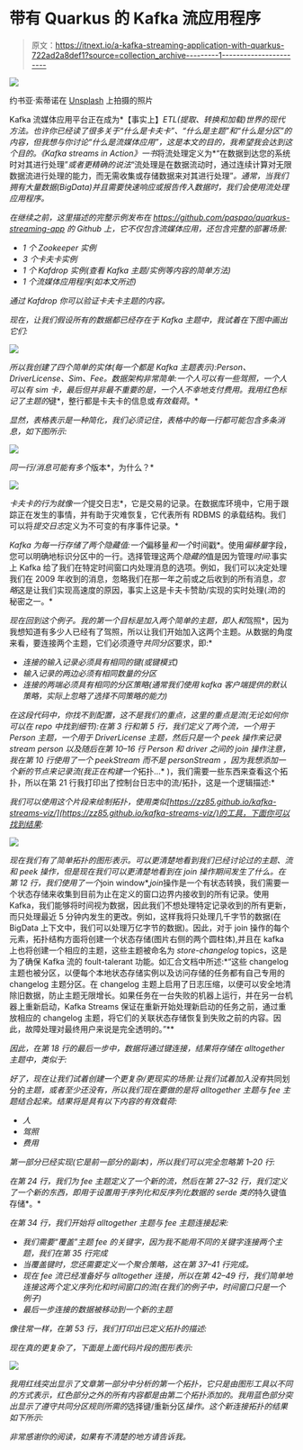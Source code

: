 # 带有 Quarkus 的 Kafka 流应用程序

> 原文：<https://itnext.io/a-kafka-streaming-application-with-quarkus-722ad2a8def1?source=collection_archive---------1----------------------->

![](img/b01ee8fd7d07ebc20704b0519a9e8825.png)

约书亚·索蒂诺在 [Unsplash](https://unsplash.com?utm_source=medium&utm_medium=referral) 上拍摄的照片

Kafka 流媒体应用平台正在成为*【事实上】*ETL(提取、转换和加载)世界的现代方法。也许你已经读了很多关于“什么是卡夫卡”、“什么是主题”和“什么是分区”的内容，但我想与你讨论“什么是流媒体应用”，这是本文的目的，我希望我会达到这个目的。《Kafka streams in Action》一书*将流处理定义为*“在数据到达您的系统时对其进行处理”*或者更精确的说法*“流处理是在数据流动时，通过连续计算对无限数据流进行处理的能力，而无需收集或存储数据来对其进行处理”*。通常，当我们拥有大量数据(BigData)并且需要快速响应或报告传入数据时，我们会使用流处理应用程序。*

*在继续之前，这里描述的完整示例发布在 https://github.com/paspao/quarkus-streaming-app 的 Github 上，它不仅包含流媒体应用，还包含完整的部署场景:*

*   *1 个 Zookeeper 实例*
*   *3 个卡夫卡实例*
*   *1 个 Kafdrop 实例(查看 Kafka 主题/实例等内容的简单方法)*
*   *1 个流媒体应用程序(如本文所述)*

*通过 Kafdrop 你可以验证卡夫卡主题的内容。*

*现在，让我们假设所有的数据都已经存在于 Kafka 主题中，我试着在下图中画出它们:*

*![](img/2c0a0e68bfecb4eba738a18308ec6ac4.png)*

*所以我创建了四个简单的实体(每一个都是 Kafka 主题表示):Person、DriverLicense、Sim、Fee。数据架构非常简单:一个人可以有一些驾照，一个人可以有 sim 卡，最后但并非最不重要的是，一个人不幸地支付费用。我用红色标记了主题的*键*，整行都是卡夫卡的信息或*有效载荷*。*

*显然，表格表示是一种简化，我们必须记住，表格中的每一行都可能包含多条消息，如下图所示:*

*![](img/7fa06f25908c1c087001caf814b2052e.png)*

*同一行/消息可能有多个*版本*，为什么？*

*![](img/7260fccd07525351a4252f1247a195f1.png)*

*卡夫卡的行为就像一个*提交日志*，它是交易的记录。在数据库环境中，它用于跟踪正在发生的事情，并有助于灾难恢复，它代表所有 RDBMS 的承载结构。我们可以将*提交日志*定义为不可变的有序事件记录。*

*Kafka 为每一行存储了两个隐藏值:一个*偏移量*和一个*时间戳*。使用*偏移量*字段，您可以明确地标识分区中的一行。选择管理这两个*隐藏的*值是因为管理*时间*:事实上 Kafka 给了我们在特定时间窗口内处理消息的选项。例如，我们可以决定处理我们在 2009 年收到的消息，忽略我们在那一年之前或之后收到的所有消息，*忽略*这是让我们实现高速度的原因，事实上这是卡夫卡赞助/实现的实时处理(*流*)的秘密之一。*

*现在回到这个例子。我的第一个目标是加入两个简单的主题，即*人*和*驾照*，因为我想知道有多少人已经有了驾照，所以让我们开始加入这两个主题。从数据的角度来看，要连接两个主题，它们必须遵守*共同分区*要求，即:*

*   *连接的输入记录必须具有相同的键(或键模式)*
*   *输入记录的两边必须有相同数量的分区*
*   *连接的两端必须具有相同的分区策略(通常我们使用 kafka 客户端提供的默认策略，实际上忽略了选择不同策略的能力)*

*在这段代码中，你找不到配置，这不是我们的重点，这里的重点是流(无论如何你可以在 repo 中找到细节):在第 3 行和第 5 行，我们定义了两个流，一个用于 *Person* 主题，一个用于 *DriverLicense* 主题，然后只是一个 *peek* 操作来记录 *stream person* 以及随后在第 10–16 行 Person 和 driver 之间的 *join* 操作注意，我在第 10 行使用了一个 *peekStream* 而不是 *personStream* ，因为我想添加一个新的节点来记录流(我正在构建一个*拓扑…* )，我们需要一些东西来查看这个拓扑，所以在第 21 行我打印出了控制台日志中的流/拓扑，这是一个逻辑描述:*

*我们可以使用这个片段来绘制拓扑，使用类似[https://zz85.github.io/kafka-streams-viz/](https://zz85.github.io/kafka-streams-viz/)的工具，下面你可以找到结果:*

*![](img/7007fc39245d4cf6f9cebec58c19770d.png)*

*现在我们有了简单拓扑的图形表示。可以更清楚地看到我们已经讨论过的主题、流和 *peek* 操作，但是现在我们可以更清楚地看到在 join 操作期间发生了什么。在第 12 行，我们使用了一个*join window*,*join*操作是一个有状态转换，我们需要一个状态存储来收集到目前为止在定义的窗口边界内接收到的所有记录。使用 Kafka，我们能够将时间视为数据，因此我们不想处理特定记录收到的所有更新，而只处理最近 5 分钟内发生的更改。例如，这样我将只处理几千字节的数据(在 BigData 上下文中，我们可以处理万亿字节的数据)。因此，对于 join 操作的每个元素，拓扑结构方面将创建一个状态存储(图片右侧的两个圆柱体),并且在 kafka 上也将创建一个相应的主题，这些主题被命名为 *store-changelog* topics，这是为了确保 Kafka 流的 foult-talerant 功能。如汇合文档中所述:*“这些 changelog 主题也被分区，以便每个本地状态存储实例以及访问存储的任务都有自己专用的 changelog 主题分区。在 changelog 主题上启用了日志压缩，以便可以安全地清除旧数据，防止主题无限增长。如果任务在一台失败的机器上运行，并在另一台机器上重新启动，Kafka Streams 保证在重新开始处理新启动的任务之前，通过重放相应的 changelog 主题，将它们的关联状态存储恢复到失败之前的内容。因此，故障处理对最终用户来说是完全透明的。”**

*因此，在第 18 行的最后一步中，数据将通过键连接，结果将存储在 *alltogether* 主题中，类似于:*

*好了，现在让我们试着创建一个更复杂/更现实的场景:让我们试着加入没有*共同划分的*主题，或者至少还没有，所以我们现在要做的是将 *alltogether* 主题与 *fee* 主题结合起来。结果将是具有以下内容的有效载荷:*

*   *人*
*   *驾照*
*   *费用*

*第一部分已经实现(它是前一部分的副本)，所以我们可以完全忽略第 1–20 行:*

*在第 24 行，我们为 *fee* 主题定义了一个新的流，然后在第 27–32 行，我们定义了一个新的东西，即用于设置用于序列化和反序列化数据的 *serde* 类的*持久键值存储*。*

*在第 34 行，我们开始将 *alltogether* 主题与 *fee* 主题连接起来:*

*   *我们需要“覆盖”主题 *fee* 的关键字，因为我不能用不同的关键字连接两个主题，我们在第 35 行完成*
*   *当覆盖键时，您还需要定义一个聚合策略，这在第 37–41 行完成。*
*   *现在 *fee* 流已经准备好与 *alltogether* 连接，所以在第 42–49 行，我们简单地连接这两个定义序列化和时间窗口的流(在我们的例子中，时间窗口只是一个例子)*
*   *最后一步连接的数据被移动到一个新的主题*

*像往常一样，在第 53 行，我们打印出已定义拓扑的描述:*

*现在真的更复杂了，下面是上面代码片段的图形表示:*

*![](img/8dda6598d87ea538290623803254ad98.png)*

*我用红线突出显示了文章第一部分中分析的第一个拓扑，它只是由图形工具以不同的方式表示，红色部分之外的所有内容都是由第二个拓扑添加的。我用蓝色部分突出显示了遵守共同分区规则所需的*选择键/重新分区*操作。这个新连接拓扑的结果如下所示:*

*非常感谢你的阅读，如果有不清楚的地方请告诉我。*